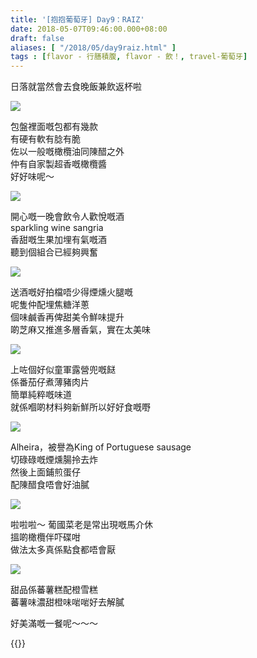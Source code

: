 ```yaml
---
title: '[抱抱葡萄牙] Day9：RAIZ'
date: 2018-05-07T09:46:00.000+08:00
draft: false
aliases: [ "/2018/05/day9raiz.html" ]
tags : [flavor - 行膳積腹, flavor - 飲！, travel-葡萄牙]
---
```


日落就當然會去食晚飯兼飲返杯啦  

![](/images/portugal9h1.jpg)

包盤裡面嘅包都有幾款  
有硬有軟有腍有脆  
佐以一般嘅橄欖油同陳醋之外  
仲有自家製超香嘅橄欖醬  
好好味呢～  

![](/images/portugal9h2.jpg)

開心嘅一晚會飲令人歡悅嘅酒  
sparkling wine sangria  
香甜嘅生果加埋有氣嘅酒  
聽到個組合已經夠興奮  

![](/images/portugal9h3.jpg)

送酒嘅好拍檔唔少得煙燻火腿嘅  
呢隻仲配埋焦糖洋蔥  
個味鹹香再俾甜美令鮮味提升  
啲芝麻又推進多層香氣，實在太美味  

![](/images/portugal9h4.jpg)

上咗個好似童軍露營兜嘅餸  
係番茄仔煮薄豬肉片  
簡單純粹嘅味道  
就係嗰啲材料夠新鮮所以好好食嘅嘢  

![](/images/portugal9h.jpg)

Alheira，被譽為King of Portuguese sausage  
切碌碌嘅煙燻腸拎去炸  
然後上面鋪煎蛋仔  
配陳醋食唔會好油膩  

![](/images/portugal9h5.jpg)

啦啦啦～ 葡國菜老是常出現嘅馬介休  
搵啲橄欖伴吓碟咁  
做法太多真係點食都唔會厭  

![](/images/portugal9h6.jpg)

甜品係蕃薯糕配橙雪糕  
蕃薯味濃甜橙味啱啱好去解膩  
  
  
好美滿嘅一餐呢～～～  
  
  

{{<portugal>}}  
